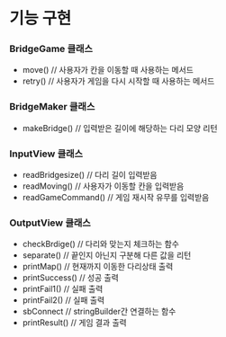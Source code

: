# 기능 구현
### BridgeGame 클래스
 - move() // 사용자가 칸을 이동할 때 사용하는 메서드
 - retry() // 사용자가 게임을 다시 시작할 때 사용하는 메서드

### BridgeMaker 클래스
 - makeBridge() // 입력받은 길이에 해당하는 다리 모양 리턴
 
### InputView 클래스
- readBridgesize() // 다리 길이 입력받음
- readMoving() // 사용자가 이동할 칸을 입력받음
- readGameCommand() // 게임 재시작 유무를 입력받음

### OutputView 클래스
- checkBrdige() // 다리와 맞는지 체크하는 함수
- separate() // 끝인지 아닌지 구분해 다른 값을 리턴
- printMap() // 현재까지 이동한 다리상태 출력
- printSuccess() // 성공 출력
- printFail1()  // 실패 출력
- printFail2() // 실패 출력
- sbConnect // stringBuilder간 연결하는 함수
- printResult() // 게임 결과 출력
